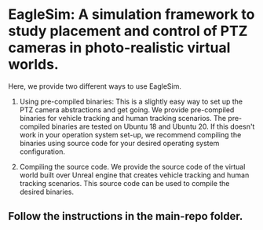 # EagleSim: A simulation framework to study placement and control of PTZ cameras in photo-realistic virtual worlds.

Here, we provide two different ways to use EagleSim.
 1. Using pre-compiled binaries: This is a slightly easy way to set up the PTZ camera abstractions and get going.
 We provide pre-compiled binaries for vehicle tracking and human tracking scenarios.
 The pre-compiled binaries are tested on Ubuntu 18 and Ubuntu 20. If this doesn't work in your operation system set-up, we recommend compiling the binaries using source code for your desired operating system configuration. 



 2. Compiling the source code. We provide the source code of the virtual world built over Unreal engine that creates vehicle tracking and human tracking scenarios. This source code can be used to compile the desired binaries.

 
 ## Follow the instructions in the main-repo folder. 
